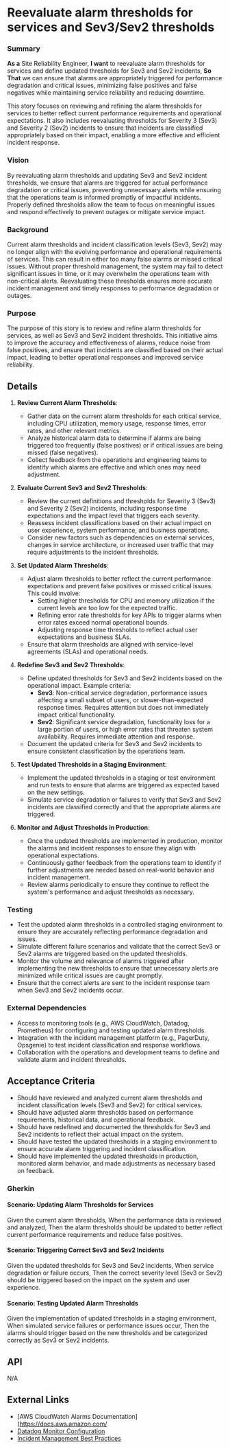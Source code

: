 
# Reevaluate alarm thresholds for services and Sev3/Sev2 thresholds
### Summary
**As a** Site Reliability Engineer, **I want** to reevaluate alarm thresholds for services and define updated thresholds for Sev3 and Sev2 incidents, **So That** we can ensure that alarms are appropriately triggered for performance degradation and critical issues, minimizing false positives and false negatives while maintaining service reliability and reducing downtime.

This story focuses on reviewing and refining the alarm thresholds for services to better reflect current performance requirements and operational expectations. It also includes reevaluating thresholds for Severity 3 (Sev3) and Severity 2 (Sev2) incidents to ensure that incidents are classified appropriately based on their impact, enabling a more effective and efficient incident response.

### Vision
By reevaluating alarm thresholds and updating Sev3 and Sev2 incident thresholds, we ensure that alarms are triggered for actual performance degradation or critical issues, preventing unnecessary alerts while ensuring that the operations team is informed promptly of impactful incidents. Properly defined thresholds allow the team to focus on meaningful issues and respond effectively to prevent outages or mitigate service impact.

### Background
Current alarm thresholds and incident classification levels (Sev3, Sev2) may no longer align with the evolving performance and operational requirements of services. This can result in either too many false alarms or missed critical issues. Without proper threshold management, the system may fail to detect significant issues in time, or it may overwhelm the operations team with non-critical alerts. Reevaluating these thresholds ensures more accurate incident management and timely responses to performance degradation or outages.

### Purpose
The purpose of this story is to review and refine alarm thresholds for services, as well as Sev3 and Sev2 incident thresholds. This initiative aims to improve the accuracy and effectiveness of alarms, reduce noise from false positives, and ensure that incidents are classified based on their actual impact, leading to better operational responses and improved service reliability.

## Details
1. **Review Current Alarm Thresholds**:
    - Gather data on the current alarm thresholds for each critical service, including CPU utilization, memory usage, response times, error rates, and other relevant metrics.
    - Analyze historical alarm data to determine if alarms are being triggered too frequently (false positives) or if critical issues are being missed (false negatives).
    - Collect feedback from the operations and engineering teams to identify which alarms are effective and which ones may need adjustment.

2. **Evaluate Current Sev3 and Sev2 Thresholds**:
    - Review the current definitions and thresholds for Severity 3 (Sev3) and Severity 2 (Sev2) incidents, including response time expectations and the impact level that triggers each severity.
    - Reassess incident classifications based on their actual impact on user experience, system performance, and business operations.
    - Consider new factors such as dependencies on external services, changes in service architecture, or increased user traffic that may require adjustments to the incident thresholds.

3. **Set Updated Alarm Thresholds**:
    - Adjust alarm thresholds to better reflect the current performance expectations and prevent false positives or missed critical issues. This could involve:
      - Setting higher thresholds for CPU and memory utilization if the current levels are too low for the expected traffic.
      - Refining error rate thresholds for key APIs to trigger alarms when error rates exceed normal operational bounds.
      - Adjusting response time thresholds to reflect actual user expectations and business SLAs.
    - Ensure that alarm thresholds are aligned with service-level agreements (SLAs) and operational needs.

4. **Redefine Sev3 and Sev2 Thresholds**:
    - Define updated thresholds for Sev3 and Sev2 incidents based on the operational impact. Example criteria:
      - **Sev3**: Non-critical service degradation, performance issues affecting a small subset of users, or slower-than-expected response times. Requires attention but does not immediately impact critical functionality.
      - **Sev2**: Significant service degradation, functionality loss for a large portion of users, or high error rates that threaten system availability. Requires immediate attention and response.
    - Document the updated criteria for Sev3 and Sev2 incidents to ensure consistent classification by the operations team.

5. **Test Updated Thresholds in a Staging Environment**:
    - Implement the updated thresholds in a staging or test environment and run tests to ensure that alarms are triggered as expected based on the new settings.
    - Simulate service degradation or failures to verify that Sev3 and Sev2 incidents are classified correctly and that the appropriate alarms are triggered.

6. **Monitor and Adjust Thresholds in Production**:
    - Once the updated thresholds are implemented in production, monitor the alarms and incident responses to ensure they align with operational expectations.
    - Continuously gather feedback from the operations team to identify if further adjustments are needed based on real-world behavior and incident management.
    - Review alarms periodically to ensure they continue to reflect the system's performance and adjust thresholds as necessary.

### Testing
- Test the updated alarm thresholds in a controlled staging environment to ensure they are accurately reflecting performance degradation and issues.
- Simulate different failure scenarios and validate that the correct Sev3 or Sev2 alarms are triggered based on the updated thresholds.
- Monitor the volume and relevance of alarms triggered after implementing the new thresholds to ensure that unnecessary alerts are minimized while critical issues are caught promptly.
- Ensure that the correct alerts are sent to the incident response team when Sev3 and Sev2 incidents occur.

### External Dependencies
- Access to monitoring tools (e.g., AWS CloudWatch, Datadog, Prometheus) for configuring and testing updated alarm thresholds.
- Integration with the incident management platform (e.g., PagerDuty, Opsgenie) to test incident classification and response workflows.
- Collaboration with the operations and development teams to define and validate alarm and incident thresholds.

## Acceptance Criteria
- Should have reviewed and analyzed current alarm thresholds and incident classification levels (Sev3 and Sev2) for critical services.
- Should have adjusted alarm thresholds based on performance requirements, historical data, and operational feedback.
- Should have redefined and documented the thresholds for Sev3 and Sev2 incidents to reflect their actual impact on the system.
- Should have tested the updated thresholds in a staging environment to ensure accurate alarm triggering and incident classification.
- Should have implemented the updated thresholds in production, monitored alarm behavior, and made adjustments as necessary based on feedback.

### Gherkin
#### Scenario: Updating Alarm Thresholds for Services
Given the current alarm thresholds,
When the performance data is reviewed and analyzed,
Then the alarm thresholds should be updated to better reflect current performance requirements and reduce false positives.

#### Scenario: Triggering Correct Sev3 and Sev2 Incidents
Given the updated thresholds for Sev3 and Sev2 incidents,
When service degradation or failure occurs,
Then the correct severity level (Sev3 or Sev2) should be triggered based on the impact on the system and user experience.

#### Scenario: Testing Updated Alarm Thresholds
Given the implementation of updated thresholds in a staging environment,
When simulated service failures or performance issues occur,
Then the alarms should trigger based on the new thresholds and be categorized correctly as Sev3 or Sev2 incidents.

## API
N/A

## External Links
- [AWS CloudWatch Alarms Documentation](https://docs.aws.amazon.com/
- [Datadog Monitor Configuration](https://docs.datadoghq.com/monitors/)
- [Incident Management Best Practices](https://www.pagerduty.com/blog/incident-response-best-practices/)
